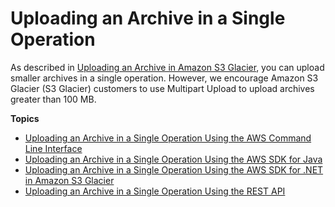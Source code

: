 # Uploading an Archive in a Single Operation<a name="uploading-archive-single-operation"></a>

As described in [Uploading an Archive in Amazon S3 Glacier](uploading-an-archive.md), you can upload smaller archives in a single operation\. However, we encourage Amazon S3 Glacier \(S3 Glacier\) customers to use Multipart Upload to upload archives greater than 100 MB\. 

**Topics**
+ [Uploading an Archive in a Single Operation Using the AWS Command Line Interface](uploading-an-archive-single-op-using-cli.md)
+ [Uploading an Archive in a Single Operation Using the AWS SDK for Java](uploading-an-archive-single-op-using-java.md)
+ [Uploading an Archive in a Single Operation Using the AWS SDK for \.NET in Amazon S3 Glacier](uploading-an-archive-single-op-using-dotnet.md)
+ [Uploading an Archive in a Single Operation Using the REST API](uploading-an-archive-single-op-using-rest.md)